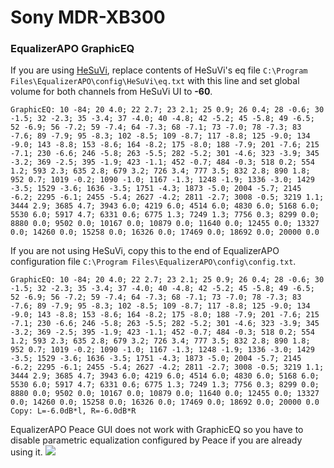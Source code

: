 # Sony MDR-XB300
### EqualizerAPO GraphicEQ
If you are using [HeSuVi](https://sourceforge.net/projects/hesuvi/), replace contents of HeSuVi's eq file `C:\Program Files\EqualizerAPO\config\HeSuVi\eq.txt` with this line and set global volume for both channels from HeSuVi UI to **-60**.
```
GraphicEQ: 10 -84; 20 4.0; 22 2.7; 23 2.1; 25 0.9; 26 0.4; 28 -0.6; 30 -1.5; 32 -2.3; 35 -3.4; 37 -4.0; 40 -4.8; 42 -5.2; 45 -5.8; 49 -6.5; 52 -6.9; 56 -7.2; 59 -7.4; 64 -7.3; 68 -7.1; 73 -7.0; 78 -7.3; 83 -7.6; 89 -7.9; 95 -8.3; 102 -8.5; 109 -8.7; 117 -8.8; 125 -9.0; 134 -9.0; 143 -8.8; 153 -8.6; 164 -8.2; 175 -8.0; 188 -7.9; 201 -7.6; 215 -7.1; 230 -6.6; 246 -5.8; 263 -5.5; 282 -5.2; 301 -4.6; 323 -3.9; 345 -3.2; 369 -2.5; 395 -1.9; 423 -1.1; 452 -0.7; 484 -0.3; 518 0.2; 554 1.2; 593 2.3; 635 2.8; 679 3.2; 726 3.4; 777 3.5; 832 2.8; 890 1.8; 952 0.7; 1019 -0.2; 1090 -1.0; 1167 -1.3; 1248 -1.9; 1336 -3.0; 1429 -3.5; 1529 -3.6; 1636 -3.5; 1751 -4.3; 1873 -5.0; 2004 -5.7; 2145 -6.2; 2295 -6.1; 2455 -5.4; 2627 -4.2; 2811 -2.7; 3008 -0.5; 3219 1.1; 3444 2.9; 3685 4.7; 3943 6.0; 4219 6.0; 4514 6.0; 4830 6.0; 5168 6.0; 5530 6.0; 5917 4.7; 6331 0.6; 6775 1.3; 7249 1.3; 7756 0.3; 8299 0.0; 8880 0.0; 9502 0.0; 10167 0.0; 10879 0.0; 11640 0.0; 12455 0.0; 13327 0.0; 14260 0.0; 15258 0.0; 16326 0.0; 17469 0.0; 18692 0.0; 20000 0.0
```
If you are not using HeSuVi, copy this to the end of EqualizerAPO configuration file `C:\Program Files\EqualizerAPO\config\config.txt`.
```
GraphicEQ: 10 -84; 20 4.0; 22 2.7; 23 2.1; 25 0.9; 26 0.4; 28 -0.6; 30 -1.5; 32 -2.3; 35 -3.4; 37 -4.0; 40 -4.8; 42 -5.2; 45 -5.8; 49 -6.5; 52 -6.9; 56 -7.2; 59 -7.4; 64 -7.3; 68 -7.1; 73 -7.0; 78 -7.3; 83 -7.6; 89 -7.9; 95 -8.3; 102 -8.5; 109 -8.7; 117 -8.8; 125 -9.0; 134 -9.0; 143 -8.8; 153 -8.6; 164 -8.2; 175 -8.0; 188 -7.9; 201 -7.6; 215 -7.1; 230 -6.6; 246 -5.8; 263 -5.5; 282 -5.2; 301 -4.6; 323 -3.9; 345 -3.2; 369 -2.5; 395 -1.9; 423 -1.1; 452 -0.7; 484 -0.3; 518 0.2; 554 1.2; 593 2.3; 635 2.8; 679 3.2; 726 3.4; 777 3.5; 832 2.8; 890 1.8; 952 0.7; 1019 -0.2; 1090 -1.0; 1167 -1.3; 1248 -1.9; 1336 -3.0; 1429 -3.5; 1529 -3.6; 1636 -3.5; 1751 -4.3; 1873 -5.0; 2004 -5.7; 2145 -6.2; 2295 -6.1; 2455 -5.4; 2627 -4.2; 2811 -2.7; 3008 -0.5; 3219 1.1; 3444 2.9; 3685 4.7; 3943 6.0; 4219 6.0; 4514 6.0; 4830 6.0; 5168 6.0; 5530 6.0; 5917 4.7; 6331 0.6; 6775 1.3; 7249 1.3; 7756 0.3; 8299 0.0; 8880 0.0; 9502 0.0; 10167 0.0; 10879 0.0; 11640 0.0; 12455 0.0; 13327 0.0; 14260 0.0; 15258 0.0; 16326 0.0; 17469 0.0; 18692 0.0; 20000 0.0
Copy: L=-6.0dB*l, R=-6.0dB*R
```
EqualizerAPO Peace GUI does not work with GraphicEQ so you have to disable parametric equalization configured by Peace if you are already using it.
![](https://raw.githubusercontent.com/jaakkopasanen/AutoEq/master/results/Innerfidelity%202017/innerfidelity/onear/Sony%20MDR-XB300/Sony%20MDR-XB300.png)
